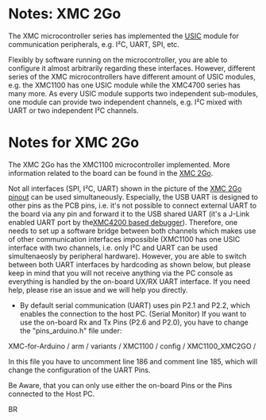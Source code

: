 # Notes: XMC 2Go

The XMC microcontroller series has implemented the [USIC](https://www.infineon.com/dgdl/Infineon-USIC-XMC1000_XMC4000-AP32303-AN-v01_00-EN.pdf?fileId=5546d4624e765da5014ed93960ae3391) module for communication peripherals, e.g. I²C, UART, SPI, etc.

Flexibly by software running on the microcontroller, you are able to configure it almost arbitrarily regarding these interfaces.
However, different series of the XMC microcontrollers have different amount of USIC modules, e.g. the XMC1100 has one USIC module while the XMC4700 series has many more. 
As every USIC module supports two independent sub-modules, one module can provide two independent channels, e.g. I²C mixed with UART or two independent I²C channels.

# Notes for XMC 2Go
The XMC 2Go has the XMC1100 microcontroller implemented. More information related to the board can be found in the [XMC 2Go](https://www.infineon.com/dgdl/Board_Users_Manual_XMC_2Go_Kit_with_XMC1100_R1.0.pdf?fileId=db3a3043444ee5dc014453d6c75078c6).

Not all interfaces (SPI, I²C, UART) shown in the picture of the [XMC 2Go pinout](https://github.com/Infineon/Assets/raw/master/Pictures/XMC%202Go_PO.jpg) can be used simultaneously. Especially, the USB UART is designed to other pins as the PCB pins, i.e. it's not possible to connect external UART to the board via any pin and forward it to the USB shared UART (it's a J-Link enabled UART port by the[XMC4200 based debugger](https://www.infineon.com/dgdl/Infineon-XMC_Link_Board_Users_Manual.pdf-UM-v01_00-EN.pdf?fileId=5546d462518ffd850152451695e45edc)). 
Therefore, one needs to set up a software bridge between both channels which makes use of other communication interfaces impossible (XMC1100 has one USIC interface with two channels, i.e. only I²C and UART can be used simultenaeosly by peripheral hardware). 
However, you are able to switch between both UART interfaces by hardcoding as shown below, but please keep in mind that you will not receive anything via the PC console as everything is handled by the on-board UX/RX UART interface. 
If you need help, please rise an issue and we will help you directly.    

- By default serial communication (UART) uses pin P2.1 and P2.2, which enables the connection to the host PC. (Serial Monitor)
If you want to use the on-board Rx and Tx Pins (P2.6 and P2.0), you have to change the "pins_arduino.h" file under:

XMC-for-Arduino / arm / variants / XMC1100 / config / XMC1100_XMC2GO /

In this file you have to uncomment line 186 and comment line 185, which will change the configuration of the UART Pins.

Be Aware, that you can only use either the on-board Pins or the Pins connected to the Host PC.

BR